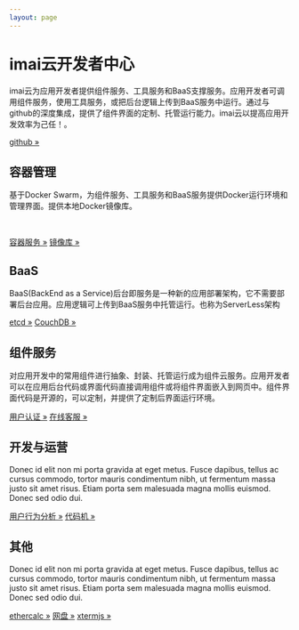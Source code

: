 ```yaml
---
layout: page
---
```

<script src="https://dev.imaicloud.com/adm-web/skins/js/shotcut.js" type="text/javascript"></script>
<div class="jumbotron">
  <div class="container">
    <h1>imai云开发者中心</h1><div class="adm-block" id="ADM_SHORTCUT"></div>
    <p>imai云为应用开发者提供组件服务、工具服务和BaaS支撑服务。应用开发者可调用组件服务，使用工具服务，或把后台逻辑上传到BaaS服务中运行。通过与github的深度集成，提供了组件界面的定制、托管运行能力。imai云以提高应用开发效率为己任！。</p>
    <p><a class="btn btn-primary btn-lg" href="https://github.com/imaidev/imaidev.github.io" role="button">github &raquo;</a></p>
  </div>
</div>
<div class="container">
  <div class="row">
    <div class="col-md-4">
      <h2>容器管理</h2>
      <p>基于Docker Swarm，为组件服务、工具服务和BaaS服务提供Docker运行环境和管理界面。提供本地Docker镜像库。 </p>
      <p><a class="btn btn-primary" target="dockercloud" href="http://dev.imaicloud.com/dc-web/views/services/list.html" role="button">容器服务 &raquo;</a>
         <a class="btn btn-primary" href="https://registry.imaicloud.com" role="button">镜像库 &raquo;</a></p>
    </div>
    <div class="col-md-4">
      <h2>BaaS</h2>
      <p>BaaS(BackEnd as a Service)后台即服务是一种新的应用部署架构，它不需要部署后台应用。应用逻辑可上传到BaaS服务中托管运行。也称为ServerLess架构</p>
      <p><a class="btn btn-info" href="https://etcd.imaicloud.com/etcd?13" role="button">etcd &raquo;</a>
      <a class="btn btn-info" href="https://dev.imaicloud.com/couchdb/_utils/" role="button">CouchDB &raquo;</a></p>
    </div>
    <div class="col-md-4">
      <h2>组件服务</h2>
      <p>对应用开发中的常用组件进行抽象、封装、托管运行成为组件云服务。应用开发者可以在应用后台代码或界面代码直接调用组件或将组件界面嵌入到网页中。组件界面代码是开源的，可以定制，并提供了定制后界面运行环境。 </p>
      <p><a class="btn btn-success" href="https://iam.imaicloud.com" role="button">用户认证 &raquo;</a>
         <a class="btn btn-success" href="http://ocs.imaicloud.com" role="button">在线客服 &raquo;</a>
      </p>
   </div>
  </div>
  <div class="row">
    <div class="col-md-4">
      <h2>开发与运营</h2>
      <p>Donec id elit non mi porta gravida at eget metus. Fusce dapibus, tellus ac cursus commodo, tortor mauris condimentum nibh, ut fermentum massa justo sit amet risus. Etiam porta sem malesuada magna mollis euismod. Donec sed odio dui. </p>
      <p><a class="btn btn-warning" href="https://uba.imaicloud.com/lambo/uaweb/visitor/regionAnalysis#3" role="button">用户行为分析 &raquo;</a>
         <a class="btn btn-warning" href="#" role="button">代码机 &raquo;</a></p>
    </div>
    <div class="col-md-4">
      <h2>其他</h2>
      <p>Donec id elit non mi porta gravida at eget metus. Fusce dapibus, tellus ac cursus commodo, tortor mauris condimentum nibh, ut fermentum massa justo sit amet risus. Etiam porta sem malesuada magna mollis euismod. Donec sed odio dui. </p>
      <p><a class="btn btn-danger" href="https://ethercalc.imaicloud.com" role="button">ethercalc &raquo;</a>
         <a class="btn btn-danger" href="http://disk.imaicloud.com" role="button">网盘 &raquo;</a>
         <a class="btn btn-danger" href="http://kevin.xtermjs.imaicloud.com/" role="button">xtermjs &raquo;</a>
      </p>
   </div>
  </div>
</div> 
<script type="text/javascript">
    window.ADM_SHORTCUT.init();
</script>
